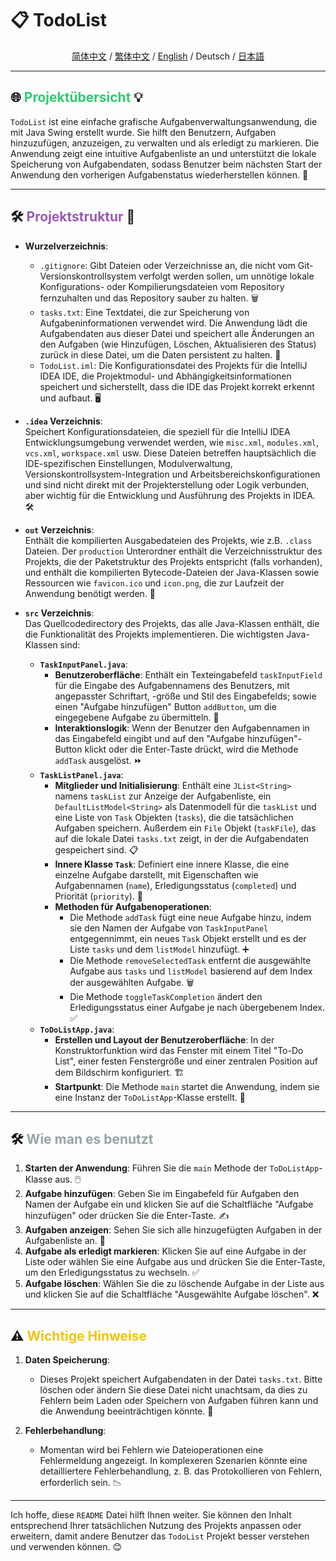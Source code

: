 # 📋 **TodoList**

<div align="center">  

[简体中文](README_CN.md) / [繁体中文](README_TC.md) / [English](README.md) / Deutsch / [日本語](README_JP.md)

</div>  

---

## 🌐 <span style="color: #2ecc71;">Projektübersicht</span> 💡

`TodoList` ist eine einfache grafische Aufgabenverwaltungsanwendung, die mit Java Swing erstellt wurde. Sie hilft den Benutzern, Aufgaben hinzuzufügen, anzuzeigen, zu verwalten und als erledigt zu markieren. Die Anwendung zeigt eine intuitive Aufgabenliste an und unterstützt die lokale Speicherung von Aufgabendaten, sodass Benutzer beim nächsten Start der Anwendung den vorherigen Aufgabenstatus wiederherstellen können. 📅

---

## 🛠️ <span style="color: #9b59b6;">Projektstruktur</span> 📂

- **Wurzelverzeichnis**:
    - `.gitignore`: Gibt Dateien oder Verzeichnisse an, die nicht vom Git-Versionskontrollsystem verfolgt werden sollen, um unnötige lokale Konfigurations- oder Kompilierungsdateien vom Repository fernzuhalten und das Repository sauber zu halten. 🗑️
    - `tasks.txt`: Eine Textdatei, die zur Speicherung von Aufgabeninformationen verwendet wird. Die Anwendung lädt die Aufgabendaten aus dieser Datei und speichert alle Änderungen an den Aufgaben (wie Hinzufügen, Löschen, Aktualisieren des Status) zurück in diese Datei, um die Daten persistent zu halten. 📄
    - `TodoList.iml`: Die Konfigurationsdatei des Projekts für die IntelliJ IDEA IDE, die Projektmodul- und Abhängigkeitsinformationen speichert und sicherstellt, dass die IDE das Projekt korrekt erkennt und aufbaut. 🖥️

- **`.idea` Verzeichnis**:  
  Speichert Konfigurationsdateien, die speziell für die IntelliJ IDEA Entwicklungsumgebung verwendet werden, wie `misc.xml`, `modules.xml`, `vcs.xml`, `workspace.xml` usw. Diese Dateien betreffen hauptsächlich die IDE-spezifischen Einstellungen, Modulverwaltung, Versionskontrollsystem-Integration und Arbeitsbereichskonfigurationen und sind nicht direkt mit der Projekterstellung oder Logik verbunden, aber wichtig für die Entwicklung und Ausführung des Projekts in IDEA. 🛠️

- **`out` Verzeichnis**:  
  Enthält die kompilierten Ausgabedateien des Projekts, wie z.B. `.class` Dateien. Der `production` Unterordner enthält die Verzeichnisstruktur des Projekts, die der Paketstruktur des Projekts entspricht (falls vorhanden), und enthält die kompilierten Bytecode-Dateien der Java-Klassen sowie Ressourcen wie `favicon.ico` und `icon.png`, die zur Laufzeit der Anwendung benötigt werden. 🔧

- **`src` Verzeichnis**:  
  Das Quellcodedirectory des Projekts, das alle Java-Klassen enthält, die die Funktionalität des Projekts implementieren. Die wichtigsten Java-Klassen sind:
    - **`TaskInputPanel.java`**:
        - **Benutzeroberfläche**: Enthält ein Texteingabefeld `taskInputField` für die Eingabe des Aufgabennamens des Benutzers, mit angepasster Schriftart, -größe und Stil des Eingabefelds; sowie einen "Aufgabe hinzufügen" Button `addButton`, um die eingegebene Aufgabe zu übermitteln. 📝
        - **Interaktionslogik**: Wenn der Benutzer den Aufgabennamen in das Eingabefeld eingibt und auf den "Aufgabe hinzufügen"-Button klickt oder die Enter-Taste drückt, wird die Methode `addTask` ausgelöst. ⏩
    - **`TaskListPanel.java`**:
        - **Mitglieder und Initialisierung**: Enthält eine `JList<String>` namens `taskList` zur Anzeige der Aufgabenliste, ein `DefaultListModel<String>` als Datenmodell für die `taskList` und eine Liste von `Task` Objekten (`tasks`), die die tatsächlichen Aufgaben speichern. Außerdem ein `File` Objekt (`taskFile`), das auf die lokale Datei `tasks.txt` zeigt, in der die Aufgabendaten gespeichert sind. 📋
        - **Innere Klasse `Task`**: Definiert eine innere Klasse, die eine einzelne Aufgabe darstellt, mit Eigenschaften wie Aufgabennamen (`name`), Erledigungsstatus (`completed`) und Priorität (`priority`). 🎯
        - **Methoden für Aufgabenoperationen**:
            - Die Methode `addTask` fügt eine neue Aufgabe hinzu, indem sie den Namen der Aufgabe von `TaskInputPanel` entgegennimmt, ein neues `Task` Objekt erstellt und es der Liste `tasks` und dem `listModel` hinzufügt. ➕
            - Die Methode `removeSelectedTask` entfernt die ausgewählte Aufgabe aus `tasks` und `listModel` basierend auf dem Index der ausgewählten Aufgabe. 🗑️
            - Die Methode `toggleTaskCompletion` ändert den Erledigungsstatus einer Aufgabe je nach übergebenem Index. ✅
    - **`ToDoListApp.java`**:
        - **Erstellen und Layout der Benutzeroberfläche**: In der Konstruktorfunktion wird das Fenster mit einem Titel "To-Do List", einer festen Fenstergröße und einer zentralen Position auf dem Bildschirm konfiguriert. 🏗️
        - **Startpunkt**: Die Methode `main` startet die Anwendung, indem sie eine Instanz der `ToDoListApp`-Klasse erstellt. 🚀

---

## 🛠️ <span style="color: #95a5a6;">Wie man es benutzt</span>

1. **Starten der Anwendung**: Führen Sie die `main` Methode der `ToDoListApp`-Klasse aus. 🖱️
2. **Aufgabe hinzufügen**: Geben Sie im Eingabefeld für Aufgaben den Namen der Aufgabe ein und klicken Sie auf die Schaltfläche "Aufgabe hinzufügen" oder drücken Sie die Enter-Taste. ✍️
3. **Aufgaben anzeigen**: Sehen Sie sich alle hinzugefügten Aufgaben in der Aufgabenliste an. 👀
4. **Aufgabe als erledigt markieren**: Klicken Sie auf eine Aufgabe in der Liste oder wählen Sie eine Aufgabe aus und drücken Sie die Enter-Taste, um den Erledigungsstatus zu wechseln. ✅
5. **Aufgabe löschen**: Wählen Sie die zu löschende Aufgabe in der Liste aus und klicken Sie auf die Schaltfläche "Ausgewählte Aufgabe löschen". ❌

---

## ⚠️ <span style="color: #f1c40f;">Wichtige Hinweise</span>

1. **Daten Speicherung**:
    - Dieses Projekt speichert Aufgabendaten in der Datei `tasks.txt`. Bitte löschen oder ändern Sie diese Datei nicht unachtsam, da dies zu Fehlern beim Laden oder Speichern von Aufgaben führen kann und die Anwendung beeinträchtigen könnte. 💾

2. **Fehlerbehandlung**:
    - Momentan wird bei Fehlern wie Dateioperationen eine Fehlermeldung angezeigt. In komplexeren Szenarien könnte eine detailliertere Fehlerbehandlung, z. B. das Protokollieren von Fehlern, erforderlich sein. 📉

---

Ich hoffe, diese `README` Datei hilft Ihnen weiter. Sie können den Inhalt entsprechend Ihrer tatsächlichen Nutzung des Projekts anpassen oder erweitern, damit andere Benutzer das `TodoList` Projekt besser verstehen und verwenden können. 😊

